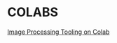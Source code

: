 # COLABS

[Image Processing Tooling on Colab](https://colab.research.google.com/drive/1W79kelri9bXpLsnMtas79fmzLIgWC5bN#scrollTo=aZCfZlN42gfr)
